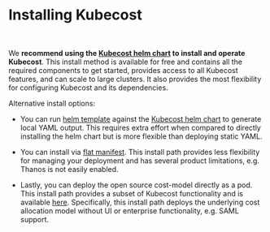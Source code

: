 Installing Kubecost
===================

<br/>

We **recommend using the [Kubecost helm chart](http://kubecost.com/install) to install and operate Kubecost**. This install method is available for free and contains all the required components to get started, provides access to all Kubecost features, and can scale to large clusters. It also provides the most flexibility for configuring Kubecost and its dependencies.

Alternative install options:

* You can run [helm template](https://helm.sh/docs/helm/helm_template/) against the [Kubecost helm chart](http://kubecost.com/install) to generate local YAML output. This requires extra effort when compared to directly installing the helm chart but is more flexible than deploying static YAML.

* You can install via [flat manifest](https://github.com/kubecost/cost-analyzer-helm-chart/blob/master/README.md#manifest). This install path provides less flexibility for managing your deployment and has several product limitations, e.g. Thanos is not easily enabled.

* Lastly, you can deploy the open source cost-model directly as a pod. This install path provides a subset of Kubecost functionality and is available [here](https://github.com/kubecost/cost-model/blob/master/deploying-as-a-pod.md). Specifically, this install path deploys the underlying cost allocation model without UI or enterprise functionality, e.g. SAML support. 

<br/><br/>
<br/><br/>

<!--- {"article":"4407601821207","section":"4402815636375","permissiongroup":"1500001277122"} --->